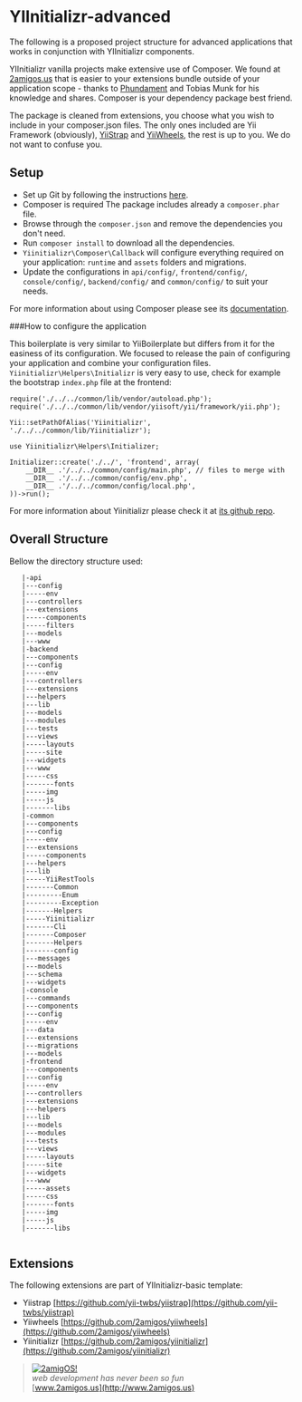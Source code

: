 YIInitializr-advanced
=======
The following is a proposed project structure for advanced applications that works in conjunction with YIInitializr components. 

YIInitializr vanilla projects make extensive use of Composer. We found at [2amigos.us](http://2amigos.us) that is easier to your extensions bundle outside of your application scope - thanks to [Phundament](http://phundament.com) and Tobias Munk for his knowledge and shares. Composer is your dependency package best friend. 

The package is cleaned from extensions, you choose what you wish to include in your composer.json files. The only ones included are Yii Framework (obviously), [YiiStrap](https://github.com/yii-twbs/yiistrap) and [YiiWheels](https://github.com/2amigos/yiiwheels), the rest is up to you. We do not want to confuse you. 


## Setup

 * Set up Git by following the instructions [here](https://help.github.com/articles/set-up-git).
 * Composer is required The package includes already a `composer.phar` file. 
 * Browse through the `composer.json` and remove the dependencies you don't need.
 * Run `composer install` to download all the dependencies.
 * `Yiinitializr\Composer\Callback` will configure everything required on your application: `runtime` and `assets` folders and migrations.
 * Update the configurations in `api/config/`, `frontend/config/`, `console/config/`, `backend/config/` and `common/config/` to suit your needs.

For more information about using Composer please see its [documentation](http://getcomposer.org/doc/).

###How to configure the application

This boilerplate is very similar to YiiBoilerplate but differs from it for the easiness of its configuration. We focused to release the pain of configuring your application and combine your configuration files. `Yiinitializr\Helpers\Initializr` is very easy to use, check for example the bootstrap `index.php` file at the frontend:

```
require('./../../common/lib/vendor/autoload.php');
require('./../../common/lib/vendor/yiisoft/yii/framework/yii.php');

Yii::setPathOfAlias('Yiinitializr', './../../common/lib/Yiinitializr');

use Yiinitializr\Helpers\Initializer;

Initializer::create('./../', 'frontend', array(
	__DIR__ .'/../../common/config/main.php', // files to merge with
	__DIR__ .'/../../common/config/env.php',
	__DIR__ .'/../../common/config/local.php',
))->run();
```

For more information about Yiinitializr please check it at [its github repo](https://github.com/2amigos/yiinitializr).

## Overall Structure

Bellow the directory structure used:

```
   |-api
   |---config
   |-----env
   |---controllers
   |---extensions
   |-----components
   |-----filters
   |---models
   |---www
   |-backend
   |---components
   |---config
   |-----env
   |---controllers
   |---extensions
   |---helpers
   |---lib
   |---models
   |---modules
   |---tests
   |---views
   |-----layouts
   |-----site
   |---widgets
   |---www
   |-----css
   |-------fonts
   |-----img
   |-----js
   |-------libs
   |-common
   |---components
   |---config
   |-----env
   |---extensions
   |-----components
   |---helpers
   |---lib
   |-----YiiRestTools
   |-------Common
   |---------Enum
   |---------Exception
   |-------Helpers
   |-----Yiinitializr
   |-------Cli
   |-------Composer
   |-------Helpers
   |-------config
   |---messages
   |---models
   |---schema
   |---widgets
   |-console
   |---commands
   |---components
   |---config
   |-----env
   |---data
   |---extensions
   |---migrations
   |---models
   |-frontend
   |---components
   |---config
   |-----env
   |---controllers
   |---extensions
   |---helpers
   |---lib
   |---models
   |---modules
   |---tests
   |---views
   |-----layouts
   |-----site
   |---widgets
   |---www
   |-----assets
   |-----css
   |-------fonts
   |-----img
   |-----js
   |-------libs
  
 ```

## Extensions

The following extensions are part of YIInitializr-basic template:

 * Yiistrap [https://github.com/yii-twbs/yiistrap](https://github.com/yii-twbs/yiistrap)
 * Yiiwheels [https://github.com/2amigos/yiiwheels](https://github.com/2amigos/yiiwheels)
 * Yiinitializr [https://github.com/2amigos/yiinitializr](https://github.com/2amigos/yiinitializr)

> [![2amigOS!](http://www.gravatar.com/avatar/55363394d72945ff7ed312556ec041e0.png)](http://www.2amigos.us)    
<i>web development has never been so fun</i>  
[www.2amigos.us](http://www.2amigos.us) 
